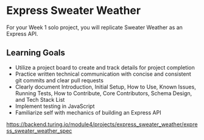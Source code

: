 # Express Sweater Weather
For your Week 1 solo project, you will replicate Sweater Weather as an Express API.

## Learning Goals
- Utilize a project board to create and track details for project completion
- Practice written technical communication with concise and consistent git commits and clear pull requests
- Clearly document Introduction, Initial Setup, How to Use, Known Issues, Running Tests, How to Contribute, Core Contributors, Schema Design, and Tech Stack List
- Implement testing in JavaScript
- Familiarize self with mechanics of building an Express API

https://backend.turing.io/module4/projects/express_sweater_weather/express_sweater_weather_spec

